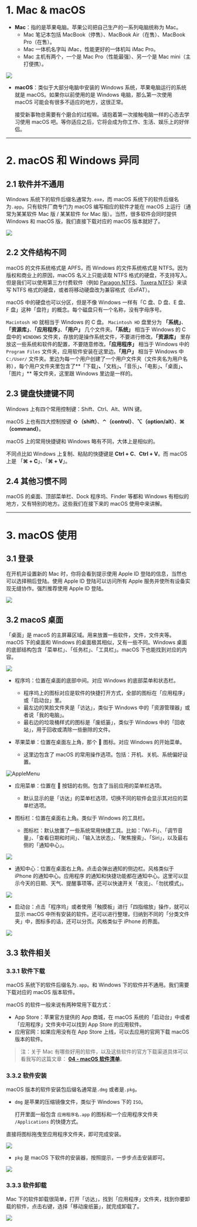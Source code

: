 # 1. Mac & macOS

- **Mac**：指的是苹果电脑。苹果公司把自己生产的一系列电脑统称为 Mac。
  - Mac 笔记本包括 MacBook（停售）、MacBook Air（在售）、MacBook Pro（在售）。
  - Mac 一体机名字叫 iMac，性能更好的一体机叫 iMac Pro。
  - Mac 主机有两个，一个是 Mac Pro（性能最强）、另一个是 Mac mini（主打便携）。

![](http://qncdn.bujige.net/images/20200325153748.png)

- **macOS**：类似于大部分电脑中安装的 Windows 系统，苹果电脑运行的系统就是 macOS。如果你以前使用的是 Windows 电脑，那么第一次使用 macOS 可能会有很多不适应的地方，这很正常。

  接受新事物总需要有个磨合的过程嘛。请抱着第一次接触电脑一样的心态去学习使用 macOS 吧。等你适应之后，它将会成为你工作、生活、娱乐上的好伴侣。


---

# 2. macOS 和 Windows 异同

## 2.1 软件并不通用

Windows 系统下的软件后缀名通常为`.exe`，而 macOS 系统下的软件后缀名为`.app`。只有软件厂商专门为 macOS 编写相应的软件才能在 macOS 上运行（通常为某某软件 Mac 版 / 某某软件 for Mac 版）。当然，很多软件会同时提供 Windows 和 macOS 版，我们直接下载对应的 macOS 版本就好了。

![](http://qncdn.bujige.net/images/20200325161045.png)

## 2.2 文件结构不同

macOS 的文件系统格式是 APFS，而 Windows 的文件系统格式是 NTFS。因为版权和商业上的原因，macOS 名义上只能读取 NTFS 格式的硬盘，不支持写入。但是我们可以使用第三方付费软件（例如 [Paragon NTFS](https://china.paragon-software.com/home-mac/ntfs-for-mac/)、[Tuxera NTFS](https://www.tuxera.com/products/tuxera-ntfs-for-mac-cn/)）来读写 NTFS 格式的硬盘，或者将移动硬盘改为兼容格式（ExFAT）。

macOS 中的硬盘也可以分区，但是不像 Windows 一样有「C 盘、D 盘、E 盘、F 盘」这种「盘符」的概念。每个磁盘只有一个名称，没有字母序号。

`Macintosh HD` 就相当于 Windows 的 C 盘。 `Macintosh HD` 盘里分为 **「系统」**、**「资源库」**、**「应用程序」**、**「用户」** 几个文件夹。**「系统」** 相当于 Windows 的 C 盘中的 `WINDOWS` 文件夹，存放的是操作系统文件，不要进行修改。**「资源库」** 里存放这一些系统和软件的配置，不要随意修改。**「应用程序」** 相当于 Windows 中的 `Program Files` 文件夹，应用软件安装在这里边。**「用户」** 相当于 Windows 中 `C:/User/` 文件夹。里边为每一个用户创建了一个用户文件夹（文件夹名为用户名称），每个用户文件夹里包含了**「下载」**、**「文档」**、**「音乐」**、**「电影」**、**「桌面」**、**「图片」** 等文件夹，这里跟 Windows 里边是一样的。



## 2.3 键盘快捷键不同

Windows 上有四个常用控制键：Shift、Ctrl、Alt、WIN 键。

macOS 上也有四大控制按键 **⇧（shift）**、**⌃（control）**、**⌥（option/alt）**、**⌘（command）**。

macOS 上的常用快捷键和 Windows 略有不同，大体上是相似的。

不同点比如 Windows 上复制、粘贴的快捷键是 **Ctrl + C**、**Ctrl + V**。而 macOS 上是 「**⌘ + C**」、「**⌘ + V**」。

## 2.4 其他习惯不同

macOS 的桌面、顶部菜单栏、Dock 程序坞、Finder 等都和 Windows 有相似的地方，又有特别的地方。这些我们在接下来的 macOS 使用中来讲解。

---

# 3. macOS 使用

## 3.1 登录

在开机并设置新的 Mac 时，你将会看到提示使用 Apple ID 登陆的信息，当然也可以选择稍后登陆。使用 Apple ID 登陆可以访问所有 Apple 服务并使所有设备实现无缝协作。强烈推荐使用 Apple ID 登陆。

![](http://qncdn.bujige.net/images/20200326121551.jpg)



## 3.2 macoS 桌面

「桌面」是 macoS 的主屏幕区域。用来放置一些软件，文件，文件夹等。macOS 下的桌面和 Windows 的桌面极其相似，又有一些不同。Windows 桌面的底部结构包含「菜单栏」、「任务栏」、「工具栏」。macOS 下也能找到对应的内容。

![](http://qncdn.bujige.net/images/20200326111430.png)



- 程序坞：位置在桌面的底部中间。对应 Windows 的底部菜单和状态栏。

  - 程序坞上的图标对应是软件的快捷打开方式，全部的图标在「应用程序」或「启动台」里。
  - 最左边的笑脸文件夹是「访达」，类似于 Windows 中的「资源管理器」或者说「我的电脑」。
  - 最右边的垃圾桶样式的图标是「废纸篓」，类似于 Windows 中的「回收站」，用于回收或清除一些删除的文件。

- 苹果菜单：位置在桌面左上角，那个  图标。对应 Windows 的开始菜单。

  - 这里边包含了 macOS 的常用操作选项。包括：开机、关机、系统偏好设置。

![AppleMenu](http://qncdn.bujige.net/images/20200326135807.jpg)

- 应用菜单：位置在  按钮的右侧。包含了当前应用的菜单栏选项。

  - 默认显示的是「访达」的菜单栏选项，切换不同的软件会显示其对应的菜单栏选项。

- 图标栏：位置在桌面右上角。类似于 Windows 的工具栏。

  - 图标栏：默认放置了一些系统常用快捷工具。比如：「Wi-Fi」、「调节音量」、「查看日期和时间」、「输入法状态」、「聚焦搜索」、「Siri」，以及最右侧的「通知中心」。


![](http://qncdn.bujige.net/images/20200326140212.png)

- 通知中心：位置在桌面右上角。点击会弹出通知的侧边栏。风格类似于 iPhone 的通知中心。应用程序 的通知和快捷功能都在通知中心。这里可以显示今天的日期、天气、提醒事项等。还可以快速开关「夜览」、「勿扰模式」。

![](http://qncdn.bujige.net/images/20200326152519.jpg)

- 启动台：点击「程序坞」或者使用「触摸板」进行「四指缩放」操作，就可以显示 macOS 中所有安装的软件。还可以进行整理，归纳到不同的「分类文件夹」中，图标多的话，还可以分页。风格类似于 iPhone 的界面。

![](http://qncdn.bujige.net/images/20200326143759.png)


## 3.3 软件相关

### 3.3.1 软件下载

macOS 系统下的软件后缀名为`.app`。和 Windows 下的软件并不通用。我们需要下载对应的 macOS 版本软件。

macOS 的软件一般来说有两种常用下载方式：

- App Store：苹果官方提供的 App 商城，在 macOS 系统的「启动台」中或者「应用程序」文件夹中可以找到 App Store 的应用软件。
- 应用官网：如果应用没有在 App Store 上线，可以去应用的官网下载 macOS 版本的软件。

> 注：关于 Mac 有哪些好用的软件，以及这些软件的官方下载渠道具体可以看我写的这篇文章： [**04 - macOS 软件清单**](https://github.com/bujige/macOS-Tips/blob/master/04%20-%20macOS%20%E8%BD%AF%E4%BB%B6%E6%B8%85%E5%8D%95.md)。

### 3.3.2 软件安装

macOS 版本的软件安装包后缀名通常是`.dmg` 或者是`.pkg`。

- `dmg` 是苹果的压缩镜像文件，类似于 Windows 下的 `ISO`。

  打开里面一般包含 `应用程序名.app` 的图标和一个应用程序文件夹 `/Applications` 的快捷方式。

直接将图标拖曳至应用程序文件夹，即可完成安装。

![](http://qncdn.bujige.net/images/20200325161109.png)

- `pkg` 是 macOS 下软件的安装器，按照提示，一步步点击安装即可。

![](http://qncdn.bujige.net/images/20200325161124.png)



### 3.3.3 软件卸载

Mac 下的软件卸载很简单，打开「访达」，找到「应用程序」文件夹，找到你要卸载的软件，点击右键，选择「移动废纸篓」，就完成卸载了。

![](http://qncdn.bujige.net/images/20200326152102.png)

